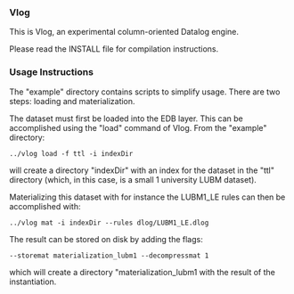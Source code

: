 ### Vlog

This is Vlog, an experimental column-oriented Datalog engine.

Please read the INSTALL file for compilation instructions.

### Usage Instructions

The "example" directory contains scripts to simplify usage. There are two
steps: loading and materialization.

The dataset must first be loaded into the EDB layer. This can be accomplished
using the "load" command of Vlog.
From the "example" directory:

    ../vlog load -f ttl -i indexDir

will create a directory "indexDir" with an index for the dataset in the
"ttl" directory (which, in this case, is a small 1 university LUBM dataset).

Materializing this dataset with for instance the LUBM1\_LE rules can then
be accomplished with:

    ../vlog mat -i indexDir --rules dlog/LUBM1_LE.dlog

The result can be stored on disk by adding the flags:

    --storemat materialization_lubm1 --decompressmat 1

which will create a directory "materialization\_lubm1 with the result of the
instantiation.
